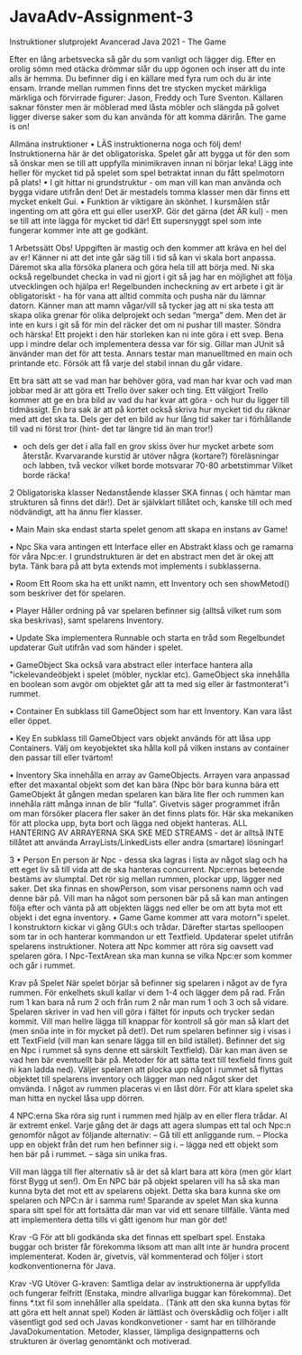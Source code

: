 # JavaAdv-Assignment-3

Instruktioner slutprojekt Avancerad Java 2021 -
The Game

Efter en lång arbetsvecka så går du som vanligt och lägger dig. Efter en orolig
sömn med otäcka drömmar slår du upp ögonen och inser att du inte alls är
hemma. Du befinner dig i en källare med fyra rum och du är inte ensam.
Irrande mellan rummen finns det tre stycken mycket märkliga märkliga och
förvirrade figurer: Jason, Freddy och Ture Sventon. Källaren saknar fönster
men är möblerad med låsta möbler och slängda på golvet ligger diverse saker
som du kan använda för att komma därirån.
The game is on!

Allmäna instruktioner
• LÄS instruktionerna noga och följ dem! Instruktionerna här är det
obligatoriska. Spelet går att bygga ut för den som så önskar men se
till att uppfylla minimikraven innan ni börjar leka! Lägg inte heller för
mycket tid på spelet som spel betraktat innan du fått spelmotorn på
plats!
• I git hittar ni grundstruktur - om man vill kan man använda och bygga
vidare utifrån den! Det är mestadels tomma klasser men där finns ett
mycket enkelt Gui.
• Funktion är viktigare än skönhet. I kursmålen står ingenting om att
göra ett gui eller userXP. Gör det gärna (det ÄR kul) - men se till att
inte lägga för mycket tid där! Ett supersnyggt spel som inte fungerar
kommer inte att ge godkänt.

1
Arbetssätt
Obs! Uppgiften är mastig och den kommer att kräva en hel del av
er! Känner ni att det inte går säg till i tid så kan vi skala bort anpassa. Däremot ska alla försöka planera och göra hela till att börja
med. Ni ska också regelbundet checka in vad ni gjort i git så jag
har en möjlighet att följa utvecklingen och hjälpa er!
Regelbunden incheckning av ert arbete i git är obligatoriskt - ha för vana
att alltid commita och pusha när du lämnar datorn. Känner man att mamn
vågar/vill så tycker jag att ni ska testa att skapa olika grenar för olika delprojekt och sedan “merga” dem. Men det är inte en kurs i git så för min del räcker det om ni pushar till master.
Söndra och härska! Ett projekt i den här storleken kan ni inte göra i ett
svep. Bena upp i mindre delar och implementera dessa var för sig. Gillar
man JUnit så änvänder man det för att testa. Annars testar man manuelltmed en main och printande etc. Försök att få varje del stabil innan du går vidare.

Ett bra sätt att se vad man har behöver göra, vad man har kvar och vad
man jobbar med är att göra ett Trello över saker och ting. Ett välgjort
Trello kommer att ge en bra bild av vad du har kvar att göra - och hur du
ligger till tidmässigt. En bra sak är att på kortet också skriva hur mycket
tid du räknar med att det ska ta. Dels ger det en bild av hur lång tid saker
tar i förhållande till vad ni först tror (hint- det tar längre tid än man tror!)
- och dels ger det i alla fall en grov skiss över hur mycket arbete som återstår.
Kvarvarande kurstid är utöver några (kortare?) föreläsningar och labben,
två veckor vilket borde motsvarar 70-80 arbetstimmar Vilket borde räcka!

2
Obligatoriska klasser
Nedanstående klasser SKA finnas ( och hämtar man strukturen så finns det
där!). Det är självklart tillåtet och, kanske till och med nödvändigt, att ha
ännu fler klasser.

• Main Main ska endast starta spelet genom att skapa en instans av
Game!

• Npc Ska vara antingen ett Interface eller en Abstrakt klass och ge
ramarna för våra Npc:er. I grundstrukturen är det en abstract men
det är okej att byta. Tänk bara på att byta extends mot implements i
subklasserna.

• Room Ett Room ska ha ett unikt namn, ett Inventory och sen showMetod() som beskriver det för spelaren.

• Player Håller ordning på var spelaren befinner sig (alltså vilket rum
som ska beskrivas), samt spelarens Inventory.

• Update Ska implementera Runnable och starta en tråd som Regelbundet updaterar Guit utifrån vad som händer i spelet.

• GameObject Ska också vara abstract eller interface hantera alla "ickelevandeöbjekt i spelet (möbler, nycklar etc). GameObject ska innehålla en boolean som avgör om objektet går att ta med sig eller är fastmonterat"i rummet.

• Container En subklass till GameObject som har ett Inventory.
Kan vara låst eller öppet.

• Key En subklass till GameObject vars objekt används för att låsa
upp Containers. Välj om keyobjektet ska hålla koll på vilken instans
av container den passar till eller tvärtom!

• Inventory Ska innehålla en array av GameObjects. Arrayen vara anpassad efter det maxantal objekt som det kan bära (Npc bör bara
kunna bära ett GameObjekt åt gången medan spelaren kan bära lite
fler och rummen kan innehåla rätt många innan de blir “fulla”. Givetvis säger programmet ifrån om man försöker placera fler saker än
det finns plats för. Här ska mekaniken för att plocka upp, byta bort
och lägga ned objekt hanteras. ALL HANTERING AV ARRAYERNA
SKA SKE MED STREAMS - det är alltså INTE tillåtet att använda
ArrayLists/LinkedLists eller andra (smartare) lösningar!

3
• Person En person är Npc - dessa ska lagras i lista av något slag och
ha ett eget liv så till vida att de ska hanteras concurrent. Npc:ernas
beteende bestäms av slumptal. Det rör sig mellan rummen, plockar upp,
lägger ned saker. Det ska finnas en showPerson, som visar personens
namn och vad denne bär på. Vill man ha något som personen bär på så
kan man antingen följa efter och vänta på att objekten läggs ned eller
be om att byta mot ett objekt i det egna inventory.
• Game Game kommer att vara motorn"i spelet. I konstruktorn kickar
vi gång GUI:s och trådar. Därefter startas spelloopen som tar in och
hanterar kommandon ur ett Textfield. Updaterar spelet utifrån spelarens instruktioner. Notera att Npc kommer att röra sig oavsett vad
spelaren göra. I Npc-TextArean ska man kunna se vilka Npc:er som
kommer och går i rummet.

Krav på Spelet
När spelet börjar så befinner sig spelaren i något av de fyra rummen.
För enkelhets skull kallar vi dem 1-4 och lägger dem på rad. Från rum
1 kan bara nå rum 2 och från rum 2 når man rum 1 och 3 och så vidare.
Spelaren skriver in vad hen vill göra i fältet för inputs och trycker sedan kommit. Vill man hellre lägga till knappar för kontroll så gör man så klart det (men snöa inte in för mycket på det!). Det rum spelaren
befinner sig i visas i ett TextField (vill man kan senare lägga till en bild
istället). Befinner det sig en Npc i rummet så syns denne ett särskilt Textfield).
Där kan man även se vad hen bär eventuellt bär på. Metoder för att
sätta text till texfield finns guit ni kan ladda ned). Väljer spelaren att
plocka upp något i rummet så flyttas objektet till spelarens inventory
och lägger man ned något sker det omvända. I något av rummen placeras vi en låst dörr. För att klara spelet ska man hitta en nyckel låsa
upp dörren.

4
NPC:erna
Ska röra sig runt i rummen med hjälp av en eller flera trådar. AI är
extremt enkel. Varje gång det är dags att agera slumpas ett tal och
Npc:n genomför något av följande alternativ:
– Gå till ett anliggande rum.
– Plocka upp en objekt från det rum hen befinner sig i.
– lägga ned ett objekt som hen bär på i rummet.
– säga sin unika fras.

Vill man lägga till fler alternativ så är det så klart bara att köra (men
gör klart först Bygg ut sen!). Om En NPC bär på objekt spelaren vill
ha så ska man kunna byta det mot ett av spelarens objekt. Detta ska
bara kunna ske om spelaren och NPC:n är i samma rum!
Sparande av spelet
Man ska kunna spara sitt spel för att fortsätta där man var vid ett
senare tillfälle. Vänta med att implementera detta tills vi gått igenom
hur man gör det!

Krav -G
För att bli godkända ska det finnas ett spelbart spel. Enstaka buggar
och brister får förekomma liksom att man allt inte är hundra procent
implementerat. Koden är, givetvis, väl kommenterad och följer i stort
kodkonventionerna för Java.

Krav -VG
Utöver G-kraven: Samtliga delar av instruktionerna är uppfyllda och
fungerar felfritt (Enstaka, mindre allvarliga buggar kan förekomma).
Det finns *.txt fil som innehåller alla speldata.. (Tänk att den ska kunna bytas för att göra ett helt annat spel)
Koden är lättläst och överskådlig och följer i allt väsentligt god sed och
Javas kondkonvetioner - samt har en tillhörande JavaDokumentation.
Metoder, klasser, lämpliga designpatterns och strukturen är överlag genomtänkt och motiverad.

